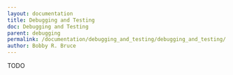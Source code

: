 ```yaml
---
layout: documentation
title: Debugging and Testing
doc: Debugging and Testing
parent: debugging
permalink: /documentation/debugging_and_testing/debugging_and_testing/
author: Bobby R. Bruce
---
```


TODO
